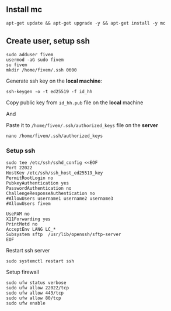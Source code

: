 ## Install mc

```
apt-get update && apt-get upgrade -y && apt-get install -y mc
```

## Create user, setup ssh

```
sudo adduser fivem
usermod -aG sudo fivem
su fivem
mkdir /home/fivem/.ssh 0600
```

Generate ssh key on the **local machine**:

```
ssh-keygen -o -t ed25519 -f id_hh
```

Copy public key from `id_hh.pub` file on the **local** machine

And

Paste it to `/home/fivem/.ssh/authorized_keys` file on the **server**

```
nano /home/fivem/.ssh/authorized_keys
```

### Setup ssh

```
sudo tee /etc/ssh/sshd_config <<EOF
Port 22022
HostKey /etc/ssh/ssh_host_ed25519_key
PermitRootLogin no
PubkeyAuthentication yes
PasswordAuthentication no
ChallengeResponseAuthentication no
#AllowUsers username1 username2 username3
#AllowUsers fivem

UsePAM no
X11Forwarding yes
PrintMotd no
AcceptEnv LANG LC_*
Subsystem sftp  /usr/lib/openssh/sftp-server
EOF
```

Restart ssh server

```
sudo systemctl restart ssh
```

Setup firewall

```
sudo ufw status verbose
sudo ufw allow 22022/tcp
sudo ufw allow 443/tcp
sudo ufw allow 80/tcp
sudo ufw enable
```
